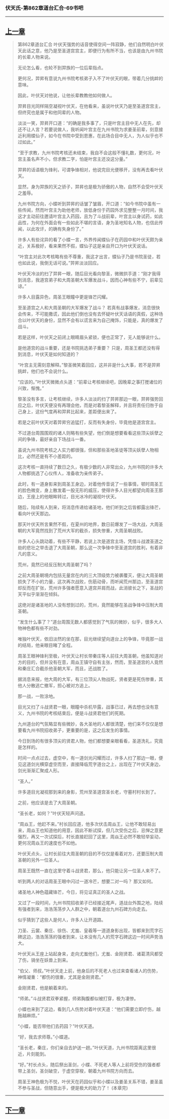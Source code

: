 ### 伏天氏-第862章道台汇合-69书吧

--------
[上一章](./3f41c40d6c4afc66102502278601a472.md)
--------


>
>
>
>第862章道台汇合
>叶伏天强势的话音使得空间一阵寂静，他们自然明白叶伏天此话之意，他乃是至圣道宫宫主，即便行为有所不当，也该是由九州书院的长辈人物来说。
>
>无论怎么看，也轮不到羿族的一位后辈指点。
>
>更何况，羿昇有意说九州书院考核弟子入不了叶伏天的眼，带着几分挑衅的意味。
>
>因此，叶伏天对他说，让他长辈教教他如何做人。
>
>羿昇目光同样隔空凝视叶伏天，在他看来，虽说叶伏天乃是至圣道宫宫主，但终究也是属于和他同辈的人物。
>
>淡淡一笑，羿昇开口道：“的确是我多事了，只是叶宫主目中无人在先，却还不让人言？若要说做人，我听闻叶宫主在九州书院为求姜圣前辈，刻意接近利用蝶仙子，如今在书院中受到恩惠，在此场合目中无人，为人似乎也不过如此。”
>
>“至于求教，九州书院考核还未结束，我自不会这般不懂礼数，更何况，叶宫主虽名声不小，但求教二字，怕是叶宫主还没这分量。”
>
>羿昇的话语极为锋利，可谓争锋相对，他说完目光便移开，没有再去看叶伏天。
>
>显然，身为羿族的天之骄子，羿昇也是极为骄傲的人物，自然不会受叶伏天之羞辱。
>
>九州书院方向，小蝶听到羿昇的话皱了皱眉，开口道：“如今书院中虽有一些传闻，然而叶宫主为助他老师，放低身份于药园外求见整整一月时间，我这才主动前往邀请叶宫主入药园，且为了斗战前辈，叶宫主以身试药，如此品性，为何在外面会有一些如此不堪的言语，身为圣地知名人物，也信此传闻，以此攻讦，的确有失身份了。”
>
>许多人有些诧异的看了小蝶一言，外界传闻蝶仙子在药园中和叶伏天颇为亲近，关系极好，看来果然不假，蝶仙子这是亲自开口为叶伏天说话。
>
>“叶宫主对此次考核略有些不尊重，我这才出言，蝶仙子乃是书院圣徒，若也如此说，我倒无话可说。”羿昇淡淡回应。
>
>叶伏天冷淡的扫了羿昇一眼，随后目光看向黎圣，微微拱手道：“刚才我得到消息，我道宫弟子和大周圣朝大军爆发战斗，因而心神有些不宁，前辈见谅。”
>
>许多人目露异色，周圣王眼瞳中更是锋芒闪耀。
>
>至圣道宫之人和大周圣朝的大军爆发了战斗？
>若真有战事爆发，消息很快会传来，不可能撒谎，因此他们倒也没有去怀疑叶伏天话语的真假，这种场合以叶伏天的身份，显然不会有以谎言来为自己掩饰，只能是，真的爆发了战斗。
>
>若是这样，叶伏天之前闭上眼睛眉头紧锁，便也正常了，无人能够说什么。
>
>是他道宫的战斗重要，还是书院挑选弟子重要？
>只是，周圣王都还没有得到消息，叶伏天是如何知道的？
>
>“叶宫主无需刻意解释。”黎圣微笑着回应，这并非是什么大事，若不是羿昇挑衅，他们也不会说什么。
>
>“应该的。”叶伏天微微点头道：“前辈让考核继续吧，因晚辈之事打搅诸位的兴致，惭愧。”
>
>黎圣没有多言，让考核继续，许多人淡淡的扫了羿昇那边一眼，羿昇强势回应之后，叶伏天便没有再理会他，而是对着黎圣解释，并且将责任归咎于自己身上，这份气度再和羿昇比起来，差距便出来了。
>
>若是之前叶伏天对着羿昇穷追猛打，反而有失身份，毕竟他是道宫宫主。
>
>不过道台周围围观的诸人则略有些失望，他们倒是想要看看这些顶尖妖孽之间的争锋，最好亲自下场战斗一番。
>
>虽说九州书院考核之人实力都很强，但和那些圣地圣徒等顶尖妖孽人物相比，必然还是有不小差距的。
>
>这次考核一直持续了数日之久，有极少数的人非常出众，九州书院的许多大人物都挑选了心仪传人，准备收为亲传弟子。
>
>此时，有一道身影来到周圣王身边，对着他传音说了一些事情，顿时周圣王的脸色微变，身上散发着一股无形的威压，使得许多人目光都望向周圣王那边，王座上的他眼眸转过，目光冰冷的凝视叶伏天。
>
>随后，陆续有人到来，将消息传递给诸圣地，他们听到之后皆都露出锋芒，看向叶伏天那边。
>
>那天叶伏天所言果然不假，在夏州的地界，数日前爆发了一场大战，大周圣朝的大军竟然找到了荒州大军的截杀，损失惨重，大周圣朝战败。
>
>许多人心头跳动着，有些不平静，若说上次是道宫主场，凭借斗战渡圣道之劫的悲壮之举击退了大周圣朝，那么这一次争锋中至圣道宫的胜利，有着非凡的意义。
>
>荒州，竟然已经反压制大周圣朝了吗？
>
>之前大周圣朝境内包括无量宫在内的三大顶级势力被袭覆灭，便让大周圣朝损失了不小的力量，这次再次战败，伤筋动骨，而听闻荒州那边，至圣道宫却反而在扩张，荒州许多强者愿意入道宫并肩而战，此消彼长之下，圣战的天平似乎渐渐在倾斜。
>
>这绝对是诸圣地的人没有想到过的，荒州，竟然能够在圣战争锋中压制大周圣朝。
>
>“发生什么事了？”道台周围无数人都感觉到了气氛的微妙，似乎，很多大人物神色都有些不对劲。
>
>唯独叶伏天，依旧淡然的坐在那，目光继续望向道台上的争锋，毕竟那一战的结局，他亲眼目睹了全程。
>
>周圣王眼神锋利至极，叶伏天让村长带秦庄等人前往大周圣朝，他虽知道对方的目的，但并没有在意，周焱王镇守自有主张，然而，至圣道宫的人竟然和秦庄汇合截杀他圣朝大军，而且，还战胜了。
>
>据消息来报，他大周的大军，有三位顶尖人物战死，贤者更是死伤惨重，其他人分散逃亡撤军，担心被对方追上。
>
>那一战，一败涂地。
>
>目光又扫了斗战贤君一眼，眼瞳中杀机毕露，战事已过，再去想也没有意义，九州书院的考核结束后，便是斗战贤君他们的死期。
>
>九州道台的气氛略显有些微妙，各大圣地的人都很清楚，他们来不仅仅是想要看九州书院招收弟子，更重要的是，这之后发生的事情。
>
>今日到场的有很多顶尖的贤君人物，他们都想要亲眼看看，圣道洗礼，究竟是怎样的。
>
>时间一点点过去，虚空中，有一道剑光闪耀而过，许多人扫了那边一眼，便见这道剑光横穿虚空而至，直接降临荒字道台之上，出现在了叶伏天身边，剑光渐渐汇聚成人形。
>
>“圣人。”
>
>许多道目光凝视那到来的身影，荒州至圣道宫圣长老，守墓村村长到了。
>
>之前，他应该是去了大周圣朝。
>
>“圣长老，如何？”叶伏天轻声问道。
>
>“周焱王，他赶不来。”村长回应道，他多次伏击周焱王，让他不敢轻易出来，周焱王也知道他的用意，因此不断试探，但几次受伤之后，忌惮之意更强烈，再又一次试探后，村长直接赶回了这里，周焱王必然不敢轻举妄动，更何况周焱王的速度也不如他。
>
>叶伏天点头，让村长前往大周圣朝的目的不仅仅是看着对方，还要压制大周圣朝的另外一位圣人。
>
>周圣王既然一直在这里守着斗战贤君，那么，他只能让另一位圣人来不了。
>
>听到两人的对话周圣王眼中闪过一道冷芒，想要二对一吗？
>那又如何。
>
>诸圣地人神色蕴藏锋芒，今日，将见证真正的圣人之战。
>
>又过了一段时间，九州书院招收弟子已经接近尾声，道战台外围之地，陆续有强者到来，浩浩荡荡步入人群之中，朝着道台九州石碑方向走去。
>
>似乎猜到了这些人是何人，许多人让开道路。
>
>刀圣、云裳、秦庄、徐伤、尤蚩、皇羲等一道道身影出现，皆都来到荒字石碑这边，浩浩荡荡的强者到来，让本没有几人的荒字石碑这边一时间声势浩大。
>
>叶伏天从王座上站起身来，走向尤蚩他们，尤蚩、金刚贤君、诸葛清风都受了伤，骑坐在妖兽上到来。
>
>“伯父、师叔。”叶伏天走上前，他身后的不死老人也过来查看诸人的伤势，神情凝重：“都伤的很重，尤其是金刚贤君。”
>
>金刚贤君，他是躺着来的。
>
>“师弟。”斗战贤君双拳紧握，师弟胸腹都似被打穿，极为凄惨。
>
>小蝶也来到了这边，看到几人伤势对着叶伏天道：“他们需要立即疗伤，越拖越麻烦。”
>
>“小蝶，能否带他们去药园？”叶伏天道。
>
>“好，我去求师尊。”小蝶道。
>
>“圣长老，秦庄，你们亲自去护送一趟。”叶伏天道，九州书院距离这里很近，片刻能到。
>
>“好。”村长点头，随后祭出圣剑，小蝶、不死老人等人上前将受伤的强者都带上圣剑，圣剑破空，于虚空穿梭，朝着九州书院方向而去。
>
>周圣王神色极为不悦，叶伏天在药园似乎和小蝶以及姜圣关系不错，姜圣虽不参与圣战，但随意出手，便是极大的助力了！
>(本章完)
>
>

--------
[下一章](./e904a3acf34719d2734e16e6c1bcadff.md)
--------
